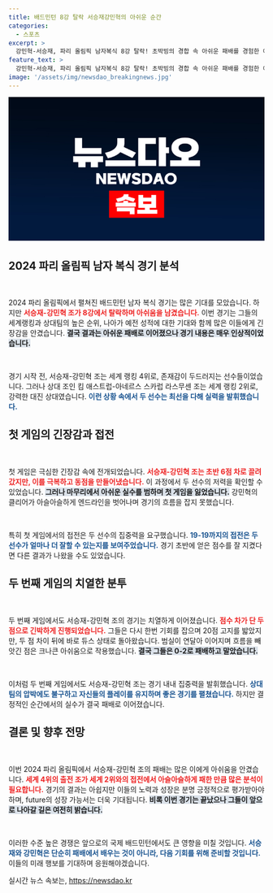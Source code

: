 ```yaml
---
title: 배드민턴 8강 탈락 서승재강민혁의 아쉬운 순간
categories:
  - 스포츠
excerpt: >
  강민혁-서승재, 파리 올림픽 남자복식 8강 탈락! 초박빙의 경합 속 아쉬운 패배를 경험한 이들이 차지할 더 큰 무대는 어디일까?
feature_text: >
  강민혁-서승재, 파리 올림픽 남자복식 8강 탈락! 초박빙의 경합 속 아쉬운 패배를 경험한 이들이 차지할 더 큰 무대는 어디일까?
image: '/assets/img/newsdao_breakingnews.jpg'
---
```


<p><img src="/assets/img/newsdao_breakingnews.jpg" alt="ranknews 속보" /></p>

<h2 data-ke-size="size26">2024 파리 올림픽 남자 복식 경기 분석</h2>

<p data-ke-size="size16">&nbsp;</p>  

<p>2024 파리 올림픽에서 펼쳐진 배드민턴 남자 복식 경기는 많은 기대를 모았습니다. 하지만 <b><span style="color: #ee2323;">서승재-강민혁 조가 8강에서 탈락하며 아쉬움을 남겼습니다.</span></b> 이번 경기는 그들의 세계랭킹과 상대팀의 높은 순위, 나아가 예전 성적에 대한 기대와 함께 많은 이들에게 긴장감을 안겼습니다. <b><span style="background-color: #21538527;">결국 결과는 아쉬운 패배로 이어졌으나 경기 내용은 매우 인상적이었습니다.</span></b> </p>

<p data-ke-size="size16">&nbsp;</p>  

<p>경기 시작 전, 서승재-강민혁 조는 세계 랭킹 4위로, 존재감이 두드러지는 선수들이었습니다. 그러나 상대 조인 킴 애스트럽-아네르스 스카럽 라스무센 조는 세계 랭킹 2위로, 강력한 대진 상대였습니다. <b><span style="color: #1a5490;">이런 상황 속에서 두 선수는 최선을 다해 실력을 발휘했습니다.</span></b> </p>

<h2 data-ke-size="size26">첫 게임의 긴장감과 접전</h2>

<p data-ke-size="size16">&nbsp;</p>  

<p>첫 게임은 극심한 긴장감 속에 전개되었습니다. <b><span style="color: #ee2323;">서승재-강민혁 조는 초반 6점 차로 끌려갔지만, 이를 극복하고 동점을 만들어냈습니다.</span></b> 이 과정에서 두 선수의 저력을 확인할 수 있었습니다. <b><span style="background-color: #21538527;">그러나 마무리에서 아쉬운 실수를 범하며 첫 게임을 잃었습니다.</span></b> 강민혁의 클리어가 아슬아슬하게 엔드라인을 벗어나며 경기의 흐름을 잡지 못했습니다.</p>

<p data-ke-size="size16">&nbsp;</p>  

<p>특히 첫 게임에서의 접전은 두 선수의 집중력을 요구했습니다. <b><span style="color: #1a5490;">19-19까지의 접전은 두 선수가 얼마나 더 잘할 수 있는지를 보여주었습니다.</span></b> 경기 초반에 얻은 점수를 잘 지켰다면 다른 결과가 나왔을 수도 있었습니다.</p>

<h2 data-ke-size="size26">두 번째 게임의 치열한 분투</h2>

<p data-ke-size="size16">&nbsp;</p>  

<p>두 번째 게임에서도 서승재-강민혁 조의 경기는 치열하게 이어졌습니다. <b><span style="color: #ee2323;">점수 차가 단 두 점으로 긴박하게 진행되었습니다.</span></b> 그들은 다시 한번 기회를 잡으며 20점 고지를 밟았지만, 두 점 차이 뒤에 바로 듀스 상태로 돌아왔습니다. 범실이 연달아 이어지며 흐름을 빼앗긴 점은 크나큰 아쉬움으로 작용했습니다. <b><span style="background-color: #21538527;">결국 그들은 0-2로 패배하고 말았습니다.</span></b></p>

<p data-ke-size="size16">&nbsp;</p>  

<p>이처럼 두 번째 게임에서도 서승재-강민혁 조는 경기 내내 집중력을 발휘했습니다. <b><span style="color: #1a5490;">상대 팀의 압박에도 불구하고 자신들의 플레이를 유지하며 좋은 경기를 펼쳤습니다.</span></b> 하지만 결정적인 순간에서의 실수가 결국 패배로 이어졌습니다.</p>

<h2 data-ke-size="size26">결론 및 향후 전망</h2>

<p data-ke-size="size16">&nbsp;</p>  

<p>이번 2024 파리 올림픽에서 서승재-강민혁 조의 패배는 많은 이에게 아쉬움을 안겼습니다. <b><span style="color: #ee2323;">세계 4위의 출전 조가 세계 2위와의 접전에서 아슬아슬하게 패한 만큼 많은 분석이 필요합니다.</span></b> 경기의 결과는 아쉽지만 이들의 노력과 성장은 분명 긍정적으로 평가받아야 하며, future의 성장 가능서는 더욱 기대됩니다. <b><span style="background-color: #21538527;">비록 이번 경기는 끝났으나 그들이 앞으로 나아갈 길은 여전히 밝습니다.</span></b></p>

<p data-ke-size="size16">&nbsp;</p>  

<p>이러한 수준 높은 경쟁은 앞으로의 국제 배드민턴에서도 큰 영향을 미칠 것입니다. <b><span style="color: #1a5490;">서승재와 강민혁은 단순히 패배에서 배우는 것이 아니라, 다음 기회를 위해 준비할 것입니다.</span></b> 이들의 미래 행보를 기대하며 응원해야겠습니다.</p>
실시간 뉴스 속보는, <a href="https://newsdao.kr" rel="dofollow">https://newsdao.kr</a>


